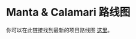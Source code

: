 # Manta & Calamari 路线图

你可以在此链接找到最新的项目路线图 [这里](https://mantanetwork.notion.site/3b1b61e0aee8484396d674f4653e0813?v=451a4ad2105d4f9cb35fb74680359c1d)。
